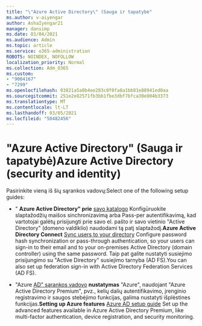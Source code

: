 ```yaml
---
title: "\"Azure Active Directory\" (Sauga ir tapatybė"
ms.author: v-aiyengar
author: AshaIyengar21
manager: dansimp
ms.date: 03/04/2021
ms.audience: Admin
ms.topic: article
ms.service: o365-administration
ROBOTS: NOINDEX, NOFOLLOW
localization_priority: Normal
ms.collection: Adm_O365
ms.custom:
- "9004167"
- "7299"
ms.openlocfilehash: 03821a5a0b4ee283c0f0fa8a1bb81e88941ed0aa
ms.sourcegitcommit: 251e2e82571fb3bb1fbe3dbf7bfca30e004b3373
ms.translationtype: MT
ms.contentlocale: lt-LT
ms.lasthandoff: 03/05/2021
ms.locfileid: "50482456"
---
```

# <a name="azure-active-directory-security-and-identity"></a><span data-ttu-id="2ac9b-102">"Azure Active Directory" (Sauga ir tapatybė)</span><span class="sxs-lookup"><span data-stu-id="2ac9b-102">Azure Active Directory (security and identity)</span></span>

<span data-ttu-id="2ac9b-103">Pasirinkite vieną iš šių sąrankos vadovų:</span><span class="sxs-lookup"><span data-stu-id="2ac9b-103">Select one of the following setup guides:</span></span>

- <span data-ttu-id="2ac9b-104">" **Azure Active Directory" prie** [savo katalogo](https://go.microsoft.com/fwlink/?linkid=2071310) Konfigūruokite slaptažodžių maišos sinchronizavimą arba Pass-per autentifikavimą, kad vartotojai galėtų prisijungti prie savo el. pašto ir savo vietinio "Active Directory" (domeno valdiklio) naudodami tą patį slaptažodį.</span><span class="sxs-lookup"><span data-stu-id="2ac9b-104">**Azure Active Directory Connect** [Sync users to your directory](https://go.microsoft.com/fwlink/?linkid=2071310) Configure password hash synchronization or pass-through authentication, so your users can sign-in to their email and to your on-premises Active Directory (domain controller) using the same password.</span></span> <span data-ttu-id="2ac9b-105">Taip pat galite nustatyti susiejimo prisijungimo su "Active Directory" susiejimo tarnyba (AD FS).</span><span class="sxs-lookup"><span data-stu-id="2ac9b-105">You can also set up federation sign-in with Active Directory Federation Services (AD FS).</span></span>

- <span data-ttu-id="2ac9b-106">"Azure [AD" sąrankos vadovo](https://go.microsoft.com/fwlink/?linkid=2134390) **nustatymas** "Azure", naudojant "Azure Active Directory Premium", pvz., kelių dalių autentifikavimo, įrenginio registravimo ir saugos stebėjimo funkcijas, galima nustatyti išplėstines funkcijas.</span><span class="sxs-lookup"><span data-stu-id="2ac9b-106">**Setting up Azure features** [Azure AD setup guide](https://go.microsoft.com/fwlink/?linkid=2134390) Set up the advanced features available in Azure Active Directory Premium, like multi-factor authentication, device registration, and security monitoring.</span></span>

